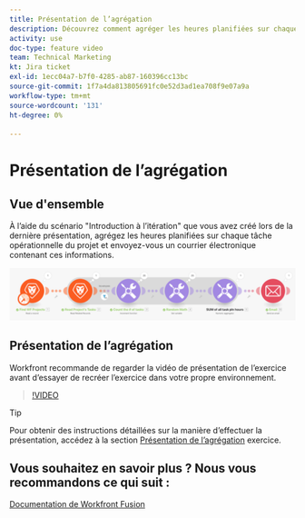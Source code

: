```yaml
---
title: Présentation de l’agrégation
description: Découvrez comment agréger les heures planifiées sur chaque tâche opérationnelle d’un projet et vous envoyer un email contenant ces informations, le tout dans [!DNL Adobe Workfront Fusion].
activity: use
doc-type: feature video
team: Technical Marketing
kt: Jira ticket
exl-id: 1ecc04a7-b7f0-4285-ab87-160396cc13bc
source-git-commit: 1f7a4da813805691fc0e52d3ad1ea708f9e07a9a
workflow-type: tm+mt
source-wordcount: '131'
ht-degree: 0%

---
```


# Présentation de l’agrégation

## Vue d&#39;ensemble

À l’aide du scénario &quot;Introduction à l’itération&quot; que vous avez créé lors de la dernière présentation, agrégez les heures planifiées sur chaque tâche opérationnelle du projet et envoyez-vous un courrier électronique contenant ces informations.

![Une image du scénario Fusion](assets/iteration-and-aggregation-2.png)

## Présentation de l’agrégation

Workfront recommande de regarder la vidéo de présentation de l’exercice avant d’essayer de recréer l’exercice dans votre propre environnement.

>[!VIDEO](https://video.tv.adobe.com/v/335280/?quality=12)

>[!TIP]
>
>Pour obtenir des instructions détaillées sur la manière d’effectuer la présentation, accédez à la section [Présentation de l’agrégation](https://experienceleague.adobe.com/docs/workfront-learn/tutorials-workfront/fusion/exercises/aggregation.html?lang=en) exercice.


## Vous souhaitez en savoir plus ? Nous vous recommandons ce qui suit :

[Documentation de Workfront Fusion](https://experienceleague.adobe.com/docs/workfront/using/adobe-workfront-fusion/workfront-fusion-2.html?lang=en)
